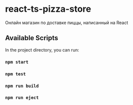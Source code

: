 # react-ts-pizza-store
Онлайн магазин по доставке пиццы, написанный на React
## Available Scripts
In the project directory, you can run:
### `npm start`
### `npm test`
### `npm run build`
### `npm run eject`